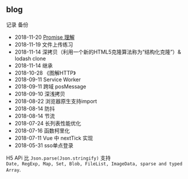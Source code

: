 ## blog

记录 备份

- 2018-11-20 [Promise 理解](./Promise/Promise.md)
- 2018-11-19 文件上传练习
- 2018-11-14 深拷贝（利用一个新的HTML5克隆算法称为“结构化克隆”）& lodash clone
- 2018-11-14 继承
- 2018-10-28 《图解HTTP》
- 2018-09-11 Service Worker
- 2018-09-11 跨域 posMessage
- 2018-09-10 深浅拷贝
- 2018-08-22 浏览器原生支持import 
- 2018-08-14 防抖
- 2018-08-14 节流
- 2018-07-24 长列表性能优化 
- 2018-07-16 函数柯里化
- 2018-07-11 Vue 中 nextTick 实现
- 2018-05-31 sso单点登录

H5 APi 比 `Json.parse(Json.stringify)` 支持  
`Date, RegExp, Map, Set, Blob, FileList, ImageData, sparse and typed Array`.